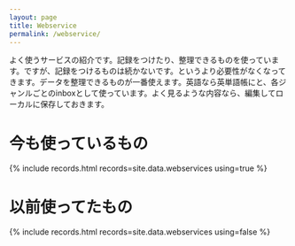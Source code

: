 ```yaml
---
layout: page
title: Webservice
permalink: /webservice/
---
```


よく使うサービスの紹介です。記録をつけたり、整理できるものを使っています。ですが、記録をつけるものは続かないです。というより必要性がなくなってきます。データを整理できるものが一番使えます。英語なら英単語帳にと、各ジャンルごとのinboxとして使っています。よく見るような内容なら、編集してローカルに保存しておきます。

# 今も使っているもの
{% include records.html records=site.data.webservices using=true %}

# 以前使ってたもの
{% include records.html records=site.data.webservices using=false %}
